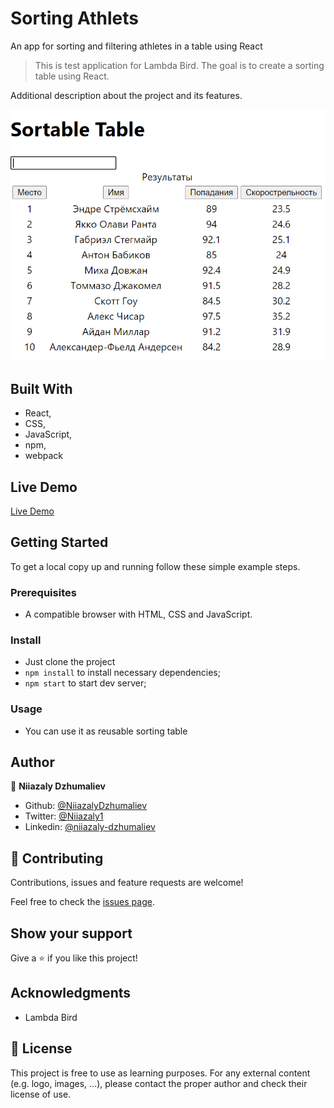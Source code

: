# Sorting Athlets

An app for sorting and filtering athletes in a table using React

> This is test application for Lambda Bird. The goal is to create a sorting table using React.

Additional description about the project and its features.

![Table](public/Screenshot_2.png)

## Built With

- React,
- CSS,
- JavaScript,
- npm,
- webpack

## Live Demo

[Live Demo](https://epic-albattani-d126ee.netlify.app/)

## Getting Started

To get a local copy up and running follow these simple example steps.

### Prerequisites

- A compatible browser with HTML, CSS and JavaScript.

### Install

- Just clone the project
- `npm install` to install necessary dependencies;
- `npm start` to start dev server;

### Usage

- You can use it as reusable sorting table

## Author

👤 **Niiazaly Dzhumaliev**

- Github: [@NiiazalyDzhumaliev](https://github.com/NiiazalyDzhumaliev)
- Twitter: [@Niiazaly1](https://twitter.com/Niiazaly1)
- Linkedin: [@niiazaly-dzhumaliev](https://www.linkedin.com/in/niiazaly-dzhumaliev-117707132/)

## 🤝 Contributing

Contributions, issues and feature requests are welcome!

Feel free to check the [issues page](https://github.com/NiiazalyDzhumaliev/sortable-table/issues).

## Show your support

Give a ⭐️ if you like this project!

## Acknowledgments

- Lambda Bird

## 📝 License

This project is free to use as learning purposes. For any external content (e.g. logo, images, ...), please contact the proper author and check their license of use.
